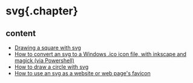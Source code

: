 ﻿
# svg{.chapter}

## content

- [Drawing a square with svg](drawsquare.md)
- [How to convert an svg to a Windows .ico icon file, with inkscape and magick (via Powershell)](svg-to-ico-file.md)
- [How to draw a circle with svg](drawcircle.md)
- [How to use an svg as a website or web page's favicon](svg-to-favicon.md)
